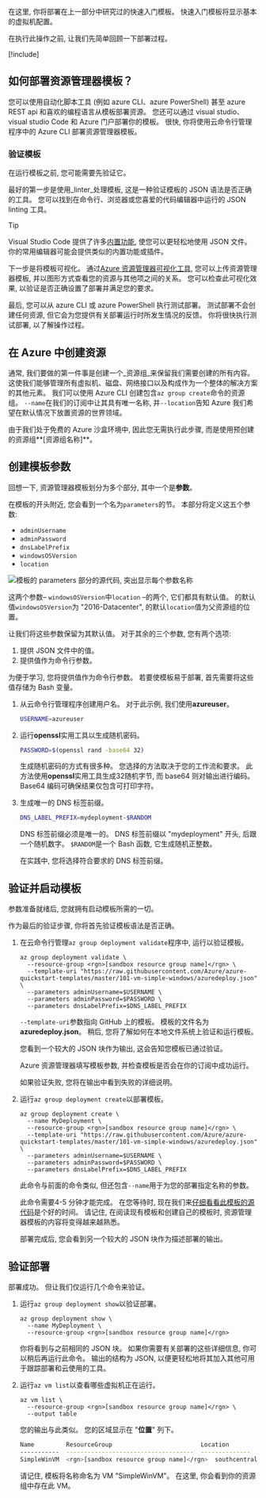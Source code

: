 在这里, 你将部署在上一部分中研究过的快速入门模板。 快速入门模板将显示基本的虚拟机配置。

在执行此操作之前, 让我们先简单回顾一下部署过程。

[!include[](../../../../includes/azure-sandbox-activate.md)]

## <a name="how-do-i-deploy-a-resource-manager-template"></a>如何部署资源管理器模板？

您可以使用自动化脚本工具 (例如 azure CLI、azure PowerShell) 甚至 azure REST api 和喜欢的编程语言从模板部署资源。 您还可以通过 visual studio、visual studio Code 和 Azure 门户部署你的模板。 很快, 你将使用云命令行管理程序中的 Azure CLI 部署资源管理器模板。

### <a name="verifying-a-template"></a>验证模板

在运行模板之前, 您可能需要先验证它。

最好的第一步是使用_linter_处理模板, 这是一种验证模板的 JSON 语法是否正确的工具。 您可以找到在命令行、浏览器或您喜爱的代码编辑器中运行的 JSON linting 工具。

> [!TIP]
> Visual Studio Code 提供了许多[内置功能](https://code.visualstudio.com/docs/languages/json?azure-portal=true), 使您可以更轻松地使用 JSON 文件。 你的常用编辑器可能会提供类似的内置功能或插件。

下一步是将模板可视化。 通过[Azure 资源管理器可视化工具](http://armviz.io?azure-portal=true), 您可以上传资源管理器模板, 并以图形方式查看您的资源与其他项之间的关系。 您可以检查此可视化效果, 以验证是否正确设置了部署并满足您的要求。

最后, 您可以从 azure CLI 或 azure PowerShell 执行测试部署。 测试部署不会创建任何资源, 但它会为您提供有关部署运行时所发生情况的反馈。 你将很快执行测试部署, 以了解操作过程。

## <a name="creating-resources-in-azure"></a>在 Azure 中创建资源

通常, 我们要做的第一件事是创建一个_资源组_来保留我们需要创建的所有内容。 这使我们能够管理所有虚拟机、磁盘、网络接口以及构成作为一个整体的解决方案的其他元素。 我们可以使用 Azure CLI 创建包含`az group create`命令的资源组。 `--name`在我们的订阅中让其具有唯一名称, 并`--location`告知 Azure 我们希望在默认情况下放置资源的世界领域。

由于我们处于免费的 Azure 沙盒环境中, 因此您无需执行此步骤, 而是使用预创建的资源组**<rgn>[资源组名称]</rgn>**。

## <a name="create-template-parameters"></a>创建模板参数

回想一下, 资源管理器模板划分为多个部分, 其中一个是**参数**。

在模板的开头附近, 您会看到一个名为`parameters`的节。 本部分将定义这五个参数:

* `adminUsername`
* `adminPassword`
* `dnsLabelPrefix`
* `windowsOSVersion`
* `location`

![模板的 parameters 部分的源代码, 突出显示每个参数名称](../../media/4-armviz-params-windows.png)

这两个参数&ndash; `windowsOSVersion`中`location` &ndash;的两个, 它们都具有默认值。 的默认值`windowsOSVersion`为 "2016-Datacenter", 的默认`location`值为父资源组的位置。

让我们将这些参数保留为其默认值。 对于其余的三个参数, 您有两个选项:

1. 提供 JSON 文件中的值。
1. 提供值作为命令行参数。

为便于学习, 您将提供值作为命令行参数。 若要使模板易于部署, 首先需要将这些值存储为 Bash 变量。

1. 从云命令行管理程序创建用户名。 对于此示例, 我们使用**azureuser**。

    ```bash
    USERNAME=azureuser
    ```

1. 运行**openssl**实用工具以生成随机密码。

    ```bash
    PASSWORD=$(openssl rand -base64 32)
    ```

    生成随机密码的方式有很多种。 您选择的方法取决于您的工作流和要求。 此方法使用**openssl**实用工具生成32随机字节, 而 base64 则对输出进行编码。 Base64 编码可确保结果仅包含可打印字符。

1. 生成唯一的 DNS 标签前缀。

    ```bash
    DNS_LABEL_PREFIX=mydeployment-$RANDOM
    ```

    DNS 标签前缀必须是唯一的。 DNS 标签前缀以 "mydeployment" 开头, 后跟一个随机数字。 `$RANDOM`是一个 Bash 函数, 它生成随机正整数。

    在实践中, 您将选择符合要求的 DNS 标签前缀。

## <a name="validate-and-launch-the-template"></a>验证并启动模板

参数准备就绪后, 您就拥有启动模板所需的一切。

作为最后的验证步骤, 你将首先验证模板语法是否正确。

1. 在云命令行管理`az group deployment validate`程序中, 运行以验证模板。

    ```azurecli
    az group deployment validate \
      --resource-group <rgn>[sandbox resource group name]</rgn> \
      --template-uri "https://raw.githubusercontent.com/Azure/azure-quickstart-templates/master/101-vm-simple-windows/azuredeploy.json" \
      --parameters adminUsername=$USERNAME \
      --parameters adminPassword=$PASSWORD \
      --parameters dnsLabelPrefix=$DNS_LABEL_PREFIX
    ```

    `--template-uri`参数指向 GitHub 上的模板。 模板的文件名为**azuredeploy.json**。 稍后, 您将了解如何在本地文件系统上验证和运行模板。

    您看到一个较大的 JSON 块作为输出, 这会告知您模板已通过验证。

    Azure 资源管理器填写模板参数, 并检查模板是否会在你的订阅中成功运行。

    如果验证失败, 您将在输出中看到失败的详细说明。

1. 运行`az group deployment create`以部署模板。

    ```azurecli
    az group deployment create \
      --name MyDeployment \
      --resource-group <rgn>[sandbox resource group name]</rgn> \
      --template-uri "https://raw.githubusercontent.com/Azure/azure-quickstart-templates/master/101-vm-simple-windows/azuredeploy.json" \
      --parameters adminUsername=$USERNAME \
      --parameters adminPassword=$PASSWORD \
      --parameters dnsLabelPrefix=$DNS_LABEL_PREFIX
    ```

    此命令与前面的命令类似, 但还包含`--name`用于为您的部署指定名称的参数。

    此命令需要4-5 分钟才能完成。 在您等待时, 现在我们来[仔细看看此模板的源代码](https://github.com/Azure/azure-quickstart-templates/blob/master/101-vm-simple-windows/azuredeploy.json?azure-portal=true)是个好的时间。 请记住, 在阅读现有模板和创建自己的模板时, 资源管理器模板的内容将变得越来越熟悉。

    部署完成后, 您会看到另一个较大的 JSON 块作为描述部署的输出。

## <a name="verify-the-deployment"></a>验证部署

部署成功。 但让我们仅运行几个命令来验证。

1. 运行`az group deployment show`以验证部署。

    ```azurecli
    az group deployment show \
      --name MyDeployment \
      --resource-group <rgn>[sandbox resource group name]</rgn>
    ```

    你将看到与之前相同的 JSON 块。 如果你需要有关部署的这些详细信息, 你可以稍后再运行此命令。 输出的结构为 JSON, 以便更轻松地将其加入其他可用于跟踪部署和云使用的工具。

1. 运行`az vm list`以查看哪些虚拟机正在运行。

    ```azurecli
    az vm list \
      --resource-group <rgn>[sandbox resource group name]</rgn> \
      --output table
    ```

    您的输出与此类似。 您的区域显示在 "**位置**" 列下。

    ```bash
    Name         ResourceGroup                         Location        Zones
    -----------  ------------------------------------  --------------  -------
    SimpleWinVM  <rgn>[sandbox resource group name]</rgn>  southcentralus
    ```

    请记住, 模板将名称命名为 VM "SimpleWinVM"。 在这里, 你会看到你的资源组中存在此 VM。